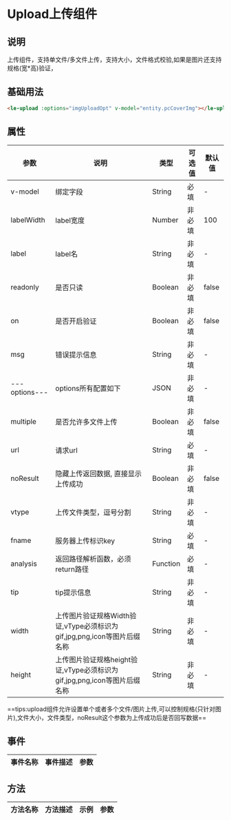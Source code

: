 # Upload上传组件

## 说明

<le-upload>上传组件，支持单文件/多文件上传，支持大小，文件格式校验,如果是图片还支持规格(宽*高)验证，

## 基础用法

```html
<le-upload :options="imgUploadOpt" v-model="entity.pcCoverImg"></le-upload>
```

## 属性

| 参数          | 说明                                                                     | 类型     | 可选值 | 默认值 |
| ------------- | ------------------------------------------------------------------------ | -------- | ------ | ------ |
| v-model       | 绑定字段                                                                 | String   | 必填   | -      |
| labelWidth    | label宽度                                                                | Number   | 非必填 | 100    |
| label         | label名                                                                  | String   | 非必填 | -      |
| readonly      | 是否只读                                                                 | Boolean  | 非必填 | false  |
| on            | 是否开启验证                                                             | Boolean  | 非必填 | false  |
| msg           | 错误提示信息                                                             | String   | 非必填 | -      |
| ---options--- | options所有配置如下                                                      | JSON     | 非必填 | -      |
| multiple      | 是否允许多文件上传                                                       | Boolean  | 非必填 | false  |
| url           | 请求url                                                                  | String   | 必填   | -      |
| noResult      | 隐藏上传返回数据, 直接显示上传成功                                       | Boolean  | 非必填 | false  |
| vtype         | 上传文件类型，逗号分割                                                   | String   | 非必填 | -      |
| fname         | 服务器上传标识key                                                        | String   | 必填   | -      |
| analysis      | 返回路径解析函数，必须return路径                                         | Function | 必填   | -      |
| tip           | tip提示信息                                                              | String   | 非必填 | -      |
| width         | 上传图片验证规格Width验证,vType必须标识为gif,jpg,png,icon等图片后缀名称  | String   | 非必填 | -      |
| height        | 上传图片验证规格height验证,vType必须标识为gif,jpg,png,icon等图片后缀名称 | String   | 非必填 | -      |

==tips:upload组件允许设置单个或者多个文件/图片上传,可以控制规格(只针对图片),文件大小，文件类型，noResult这个参数为上传成功后是否回写数据==

## 事件

| 事件名称 | 事件描述 | 参数 |
| -------- | -------- | ---- |

## 方法

| 方法名称 | 方法描述 | 示例 | 参数 |
| -------- | -------- | ---- | ---- |
